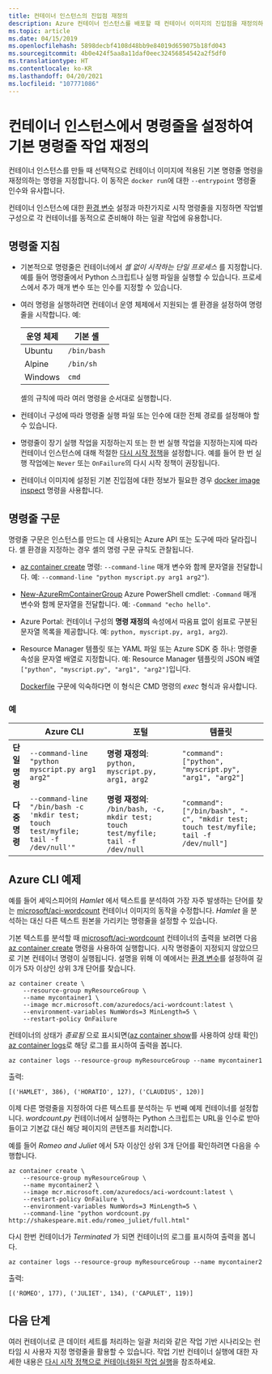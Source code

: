 ```yaml
---
title: 컨테이너 인스턴스의 진입점 재정의
description: Azure 컨테이너 인스턴스를 배포할 때 컨테이너 이미지의 진입점을 재정의하는 명령줄을 설정합니다.
ms.topic: article
ms.date: 04/15/2019
ms.openlocfilehash: 5898decbf4108d48bb9e84019d659075b18fd043
ms.sourcegitcommit: 4b0e424f5aa8a11daf0eec32456854542a2f5df0
ms.translationtype: HT
ms.contentlocale: ko-KR
ms.lasthandoff: 04/20/2021
ms.locfileid: "107771086"
---
```

# <a name="set-the-command-line-in-a-container-instance-to-override-the-default-command-line-operation"></a>컨테이너 인스턴스에서 명령줄을 설정하여 기본 명령줄 작업 재정의

컨테이너 인스턴스를 만들 때 선택적으로 컨테이너 이미지에 적용된 기본 명령줄 명령을 재정의하는 명령을 지정합니다. 이 동작은 `docker run`에 대한 `--entrypoint` 명령줄 인수와 유사합니다.

컨테이너 인스턴스에 대한 [환경 변수](container-instances-environment-variables.md) 설정과 마찬가지로 시작 명령줄을 지정하면 작업별 구성으로 각 컨테이너를 동적으로 준비해야 하는 일괄 작업에 유용합니다.

## <a name="command-line-guidelines"></a>명령줄 지침

* 기본적으로 명령줄은 컨테이너에서 *셸 없이 시작하는 단일 프로세스* 를 지정합니다. 예를 들어 명령줄에서 Python 스크립트나 실행 파일을 실행할 수 있습니다. 프로세스에서 추가 매개 변수 또는 인수를 지정할 수 있습니다.

* 여러 명령을 실행하려면 컨테이너 운영 체제에서 지원되는 셸 환경을 설정하여 명령줄을 시작합니다. 예:

  |운영 체제  |기본 셸  |
  |---------|---------|
  |Ubuntu     |   `/bin/bash`      |
  |Alpine     |   `/bin/sh`      |
  |Windows     |    `cmd`     |

  셸의 규칙에 따라 여러 명령을 순서대로 실행합니다.

* 컨테이너 구성에 따라 명령줄 실행 파일 또는 인수에 대한 전체 경로를 설정해야 할 수 있습니다.

* 명령줄이 장기 실행 작업을 지정하는지 또는 한 번 실행 작업을 지정하는지에 따라 컨테이너 인스턴스에 대해 적절한 [다시 시작 정책](container-instances-restart-policy.md)을 설정합니다. 예를 들어 한 번 실행 작업에는 `Never` 또는 `OnFailure`의 다시 시작 정책이 권장됩니다. 

* 컨테이너 이미지에 설정된 기본 진입점에 대한 정보가 필요한 경우 [docker image inspect](https://docs.docker.com/engine/reference/commandline/image_inspect/) 명령을 사용합니다.

## <a name="command-line-syntax"></a>명령줄 구문

명령줄 구문은 인스턴스를 만드는 데 사용되는 Azure API 또는 도구에 따라 달라집니다. 셸 환경을 지정하는 경우 셸의 명령 구문 규칙도 관찰됩니다.

* [az container create][az-container-create] 명령: `--command-line` 매개 변수와 함께 문자열을 전달합니다. 예: `--command-line "python myscript.py arg1 arg2"`).

* [New-AzureRmContainerGroup][new-azurermcontainergroup] Azure PowerShell cmdlet: `-Command` 매개 변수와 함께 문자열을 전달합니다. 예: `-Command "echo hello"`.

* Azure Portal: 컨테이너 구성의 **명령 재정의** 속성에서 따옴표 없이 쉼표로 구분된 문자열 목록을 제공합니다. 예: `python, myscript.py, arg1, arg2`). 

* Resource Manager 템플릿 또는 YAML 파일 또는 Azure SDK 중 하나: 명령줄 속성을 문자열 배열로 지정합니다. 예: Resource Manager 템플릿의 JSON 배열 `["python", "myscript.py", "arg1", "arg2"]`입니다. 

  [Dockerfile](https://docs.docker.com/engine/reference/builder/) 구문에 익숙하다면 이 형식은 CMD 명령의 *exec* 형식과 유사합니다.

### <a name="examples"></a>예

|    |  Azure CLI   | 포털 | 템플릿 | 
| ---- | ---- | --- | --- |
| **단일 명령** | `--command-line "python myscript.py arg1 arg2"` | **명령 재정의**: `python, myscript.py, arg1, arg2` | `"command": ["python", "myscript.py", "arg1", "arg2"]` |
| **다중 명령** | `--command-line "/bin/bash -c 'mkdir test; touch test/myfile; tail -f /dev/null'"` |**명령 재정의**: `/bin/bash, -c, mkdir test; touch test/myfile; tail -f /dev/null` | `"command": ["/bin/bash", "-c", "mkdir test; touch test/myfile; tail -f /dev/null"]` |

## <a name="azure-cli-example"></a>Azure CLI 예제

예를 들어 셰익스피어의 *Hamlet* 에서 텍스트를 분석하여 가장 자주 발생하는 단어를 찾는 [microsoft/aci-wordcount][aci-wordcount] 컨테이너 이미지의 동작을 수정합니다. *Hamlet* 을 분석하는 대신 다른 텍스트 원본을 가리키는 명령줄을 설정할 수 있습니다.

기본 텍스트를 분석할 때 [microsoft/aci-wordcount][aci-wordcount] 컨테이너의 출력을 보려면 다음 [az container create][az-container-create] 명령을 사용하여 실행합니다. 시작 명령줄이 지정되지 않았으므로 기본 컨테이너 명령이 실행됩니다. 설명을 위해 이 예에서는 [환경 변수](container-instances-environment-variables.md)를 설정하여 길이가 5자 이상인 상위 3개 단어를 찾습니다.

```azurecli-interactive
az container create \
    --resource-group myResourceGroup \
    --name mycontainer1 \
    --image mcr.microsoft.com/azuredocs/aci-wordcount:latest \
    --environment-variables NumWords=3 MinLength=5 \
    --restart-policy OnFailure
```

컨테이너의 상태가 *종료됨* 으로 표시되면([az container show][az-container-show]를 사용하여 상태 확인) [az container logs][az-container-logs]로 해당 로그를 표시하여 출력을 봅니다.

```azurecli-interactive
az container logs --resource-group myResourceGroup --name mycontainer1
```

출력:

```console
[('HAMLET', 386), ('HORATIO', 127), ('CLAUDIUS', 120)]
```

이제 다른 명령줄을 지정하여 다른 텍스트를 분석하는 두 번째 예제 컨테이너를 설정합니다. *wordcount.py* 컨테이너에서 실행하는 Python 스크립트는 URL을 인수로 받아들이고 기본값 대신 해당 페이지의 콘텐츠를 처리합니다.

예를 들어 *Romeo and Juliet* 에서 5자 이상인 상위 3개 단어를 확인하려면 다음을 수행합니다.

```azurecli-interactive
az container create \
    --resource-group myResourceGroup \
    --name mycontainer2 \
    --image mcr.microsoft.com/azuredocs/aci-wordcount:latest \
    --restart-policy OnFailure \
    --environment-variables NumWords=3 MinLength=5 \
    --command-line "python wordcount.py http://shakespeare.mit.edu/romeo_juliet/full.html"
```

다시 한번 컨테이너가 *Terminated* 가 되면 컨테이너의 로그를 표시하여 출력을 봅니다.

```azurecli-interactive
az container logs --resource-group myResourceGroup --name mycontainer2
```

출력:

```console
[('ROMEO', 177), ('JULIET', 134), ('CAPULET', 119)]
```

## <a name="next-steps"></a>다음 단계

여러 컨테이너로 큰 데이터 세트를 처리하는 일괄 처리와 같은 작업 기반 시나리오는 런타임 시 사용자 지정 명령줄을 활용할 수 있습니다. 작업 기반 컨테이너 실행에 대한 자세한 내용은 [다시 시작 정책으로 컨테이너화된 작업 실행](container-instances-restart-policy.md)을 참조하세요.

<!-- LINKS - External -->
[aci-wordcount]: https://hub.docker.com/_/microsoft-azuredocs-aci-wordcount

<!-- LINKS Internal -->
[az-container-create]: /cli/azure/container#az_container_create
[az-container-logs]: /cli/azure/container#az_container_logs
[az-container-show]: /cli/azure/container#az_container_show
[new-azurermcontainergroup]: /powershell/module/azurerm.containerinstance/new-azurermcontainergroup
[portal]: https://portal.azure.com
